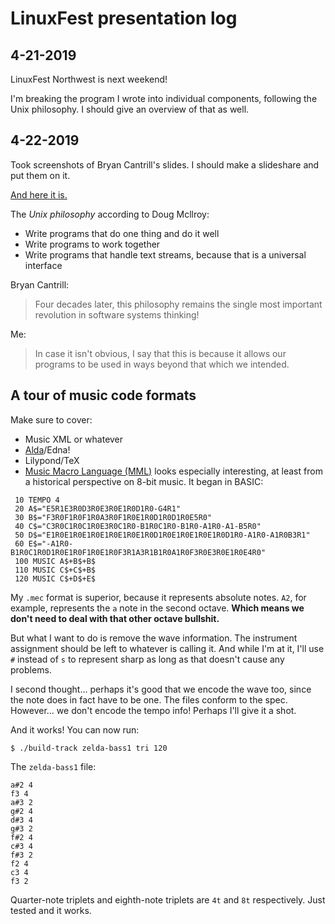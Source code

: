 # LinuxFest presentation log

## 4-21-2019

LinuxFest Northwest is next weekend!

I'm breaking the program I wrote into individual components, following the Unix philosophy. I should give an overview of that as well. 

## 4-22-2019

Took screenshots of Bryan Cantrill's slides. I should make a slideshare and put them on it.

[And here it is.](https://www.slideshare.net/BobbyTowers1/unix-141630706)

The *Unix philosophy* according to Doug Mcllroy:

* Write programs that do one thing and do it well
* Write programs to work together
* Write programs that handle text streams, because that is a universal interface

Bryan Cantrill:

> Four decades later, this philosophy remains the single most important revolution in software systems thinking!

Me:

> In case it isn't obvious, I say that this is because it allows our programs to be used in ways beyond that which we intended.

## A tour of music code formats

Make sure to cover:

* Music XML or whatever
* [Alda](https://github.com/alda-lang/alda)/Edna!
* Lilypond/TeX
* [Music Macro Language (MML)](https://en.wikipedia.org/wiki/Music_Macro_Language) looks especially interesting, at least from a historical perspective on 8-bit music. It began in BASIC:

```
 10 TEMPO 4
 20 A$="E5R1E3R0D3R0E3R0E1R0D1R0-G4R1"
 30 B$="F3R0F1R0F1R0A3R0F1R0E1R0D1R0D1R0E5R0"
 40 C$="C3R0C1R0C1R0E3R0C1R0-B1R0C1R0-B1R0-A1R0-A1-B5R0"
 50 D$="E1R0E1R0E1R0E1R0E1R0E1R0D1R0E1R0E1R0E1R0D1R0-A1R0-A1R0B3R1"
 60 E$="-A1R0-B1R0C1R0D1R0E1R0F1R0E1R0F3R1A3R1B1R0A1R0F3R0E3R0E1R0E4R0"
 100 MUSIC A$+B$+B$
 110 MUSIC C$+C$+B$
 120 MUSIC C$+D$+E$
```

My `.mec` format is superior, because it represents absolute notes. `A2`, for example, represents the `a` note in the second octave. **Which means we don't need to deal with that other octave bullshit.**

But what I want to do is remove the wave information. The instrument assignment should be left to whatever is calling it. And while I'm at it, I'll use `#` instead of `s` to represent sharp as long as that doesn't cause any problems.

I second thought... perhaps it's good that we encode the wave too, since the note does in fact have to be one. The files conform to the spec. However... we don't encode the tempo info! Perhaps I'll give it a shot.

And it works! You can now run:

`$ ./build-track zelda-bass1 tri 120`

The `zelda-bass1` file:

```
a#2 4
f3 4
a#3 2
g#2 4
d#3 4
g#3 2
f#2 4
c#3 4
f#3 2
f2 4
c3 4
f3 2
```

Quarter-note triplets and eighth-note triplets are `4t` and `8t` respectively. Just tested and it works.